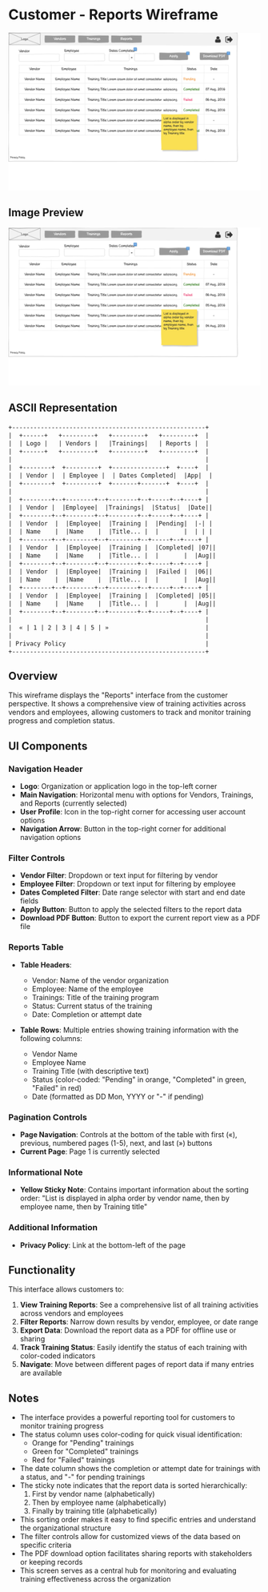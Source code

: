 # Customer - Reports Wireframe

![Customer - Reports](./c-reports.png)

## Image Preview

![Customer - Reports](./c-reports.png)

## ASCII Representation

```
+------------------------------------------------------+
|  +------+   +---------+   +---------+   +---------+  |
|  | Logo |   | Vendors |   |Trainings|   | Reports |  |
|  +------+   +---------+   +---------+   +---------+  |
|                                                      |
|  +--------+  +---------+  +---------------+  +----+  |
|  | Vendor |  | Employee |  | Dates Completed|  |App|  |
|  +--------+  +---------+  +-------+-------+  +----+  |
|                                                      |
|  +--------+--+--------+--+--------+--+-----+--+----+ |
|  | Vendor |  |Employee|  |Trainings|  |Status|  |Date||
|  +--------+--+--------+--+--------+--+-----+--+----+ |
|  | Vendor  |  |Employee|  |Training |  |Pending|  |-| |
|  | Name    |  |Name    |  |Title... |  |       |  | | |
|  +--------+--+--------+--+--------+--+-----+--+----+ |
|  | Vendor  |  |Employee|  |Training |  |Completed| |07||
|  | Name    |  |Name    |  |Title... |  |       |  |Aug||
|  +--------+--+--------+--+--------+--+-----+--+----+ |
|  | Vendor  |  |Employee|  |Training |  |Failed |  |06||
|  | Name    |  |Name    |  |Title... |  |       |  |Aug||
|  +--------+--+--------+--+--------+--+-----+--+----+ |
|  | Vendor  |  |Employee|  |Training |  |Completed| |05||
|  | Name    |  |Name    |  |Title... |  |       |  |Aug||
|  +--------+--+--------+--+--------+--+-----+--+----+ |
|                                                      |
|  « | 1 | 2 | 3 | 4 | 5 | »                           |
|                                                      |
| Privacy Policy                                       |
+------------------------------------------------------+
```

## Overview

This wireframe displays the "Reports" interface from the customer perspective. It shows a comprehensive view of training activities across vendors and employees, allowing customers to track and monitor training progress and completion status.

## UI Components

### Navigation Header
- **Logo**: Organization or application logo in the top-left corner
- **Main Navigation**: Horizontal menu with options for Vendors, Trainings, and Reports (currently selected)
- **User Profile**: Icon in the top-right corner for accessing user account options
- **Navigation Arrow**: Button in the top-right corner for additional navigation options

### Filter Controls
- **Vendor Filter**: Dropdown or text input for filtering by vendor
- **Employee Filter**: Dropdown or text input for filtering by employee
- **Dates Completed Filter**: Date range selector with start and end date fields
- **Apply Button**: Button to apply the selected filters to the report data
- **Download PDF Button**: Button to export the current report view as a PDF file

### Reports Table
- **Table Headers**:
  - Vendor: Name of the vendor organization
  - Employee: Name of the employee
  - Trainings: Title of the training program
  - Status: Current status of the training
  - Date: Completion or attempt date

- **Table Rows**: Multiple entries showing training information with the following columns:
  - Vendor Name
  - Employee Name
  - Training Title (with descriptive text)
  - Status (color-coded: "Pending" in orange, "Completed" in green, "Failed" in red)
  - Date (formatted as DD Mon, YYYY or "-" if pending)

### Pagination Controls
- **Page Navigation**: Controls at the bottom of the table with first («), previous, numbered pages (1-5), next, and last (») buttons
- **Current Page**: Page 1 is currently selected

### Informational Note
- **Yellow Sticky Note**: Contains important information about the sorting order: "List is displayed in alpha order by vendor name, then by employee name, then by Training title"

### Additional Information
- **Privacy Policy**: Link at the bottom-left of the page

## Functionality

This interface allows customers to:

1. **View Training Reports**: See a comprehensive list of all training activities across vendors and employees
2. **Filter Reports**: Narrow down results by vendor, employee, or date range
3. **Export Data**: Download the report data as a PDF for offline use or sharing
4. **Track Training Status**: Easily identify the status of each training with color-coded indicators
5. **Navigate**: Move between different pages of report data if many entries are available

## Notes

- The interface provides a powerful reporting tool for customers to monitor training progress
- The status column uses color-coding for quick visual identification:
  - Orange for "Pending" trainings
  - Green for "Completed" trainings
  - Red for "Failed" trainings
- The date column shows the completion or attempt date for trainings with a status, and "-" for pending trainings
- The sticky note indicates that the report data is sorted hierarchically:
  1. First by vendor name (alphabetically)
  2. Then by employee name (alphabetically)
  3. Finally by training title (alphabetically)
- This sorting order makes it easy to find specific entries and understand the organizational structure
- The filter controls allow for customized views of the data based on specific criteria
- The PDF download option facilitates sharing reports with stakeholders or keeping records
- This screen serves as a central hub for monitoring and evaluating training effectiveness across the organization

